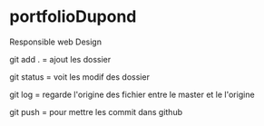 # portfolioDupond

Responsible web Design

git add . = ajout les dossier

git status = voit les modif des dossier

git log = regarde l'origine des fichier entre le master et le l'origine

git push = pour mettre les commit dans github 